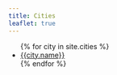 ```yaml
---
title: Cities
leaflet: true
---
```


<div id="map" class="w-full" style="height: 40vh;">

<ul class="list-disc list-inside">
	{% for city in site.cities %}
		<li><a href="{{ city.url | prepend: site.baseurl }}">{{city.name}}</a></li>
	{% endfor %}
</ul>
	
